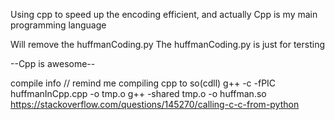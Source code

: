 Using cpp to speed up the encoding efficient, and actually Cpp is my main programming language

Will remove the huffmanCoding.py
The huffmanCoding.py is just for tersting

--Cpp is awesome--

compile info
// remind me compiling cpp to so(cdll)
g++ -c -fPIC huffmanInCpp.cpp -o tmp.o
g++ -shared tmp.o -o huffman.so
https://stackoverflow.com/questions/145270/calling-c-c-from-python